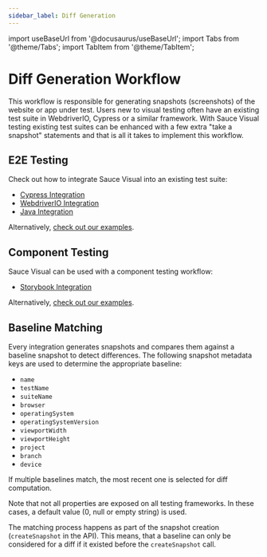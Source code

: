 ```yaml
---
sidebar_label: Diff Generation
---
```


import useBaseUrl from '@docusaurus/useBaseUrl';
import Tabs from '@theme/Tabs';
import TabItem from '@theme/TabItem';

# Diff Generation Workflow

This workflow is responsible for generating snapshots (screenshots) of the website or app under test.
Users new to visual testing often have an existing test suite in WebdriverIO, Cypress or a similar framework.
With Sauce Visual testing existing test suites can be enhanced with a few extra "take a snapshot" statements and that is all it takes to implement this workflow.

## E2E Testing

Check out how to integrate Sauce Visual into an existing test suite:

- [Cypress Integration](../integrations/cypress.md)
- [WebdriverIO Integration](../integrations/webdriverio.md)
- [Java Integration](../integrations/java.md)

Alternatively, [check out our examples](../../visual-testing.md#examples).

## Component Testing

Sauce Visual can be used with a component testing workflow:

- [Storybook Integration](../integrations/storybook.md)

Alternatively, [check out our examples](../../visual-testing.md#examples).

## Baseline Matching

Every integration generates snapshots and compares them against a baseline snapshot to detect differences.
The following snapshot metadata keys are used to determine the appropriate baseline:

- `name`
- `testName`
- `suiteName`
- `browser`
- `operatingSystem`
- `operatingSystemVersion`
- `viewportWidth`
- `viewportHeight`
- `project`
- `branch`
- `device`

If multiple baselines match, the most recent one is selected for diff computation.

Note that not all properties are exposed on all testing frameworks.
In these cases, a default value (0, null or empty string) is used.

The matching process happens as part of the snapshot creation (`createSnapshot` in the API).
This means, that a baseline can only be considered for a diff if it existed before the `createSnapshot` call.
